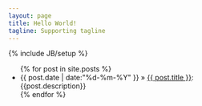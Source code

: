 ```yaml
---
layout: page
title: Hello World!
tagline: Supporting tagline
---
```

{% include JB/setup %}


<ul class="posts">
  {% for post in site.posts %}
    <li><span>{{ post.date | date:"%d-%m-%Y" }}</span> &raquo; <a href="{{ BASE_PATH }}{{ post.url }}">{{ post.title }}</a>: 
    {{post.description}}</li>
  {% endfor %}
</ul>



